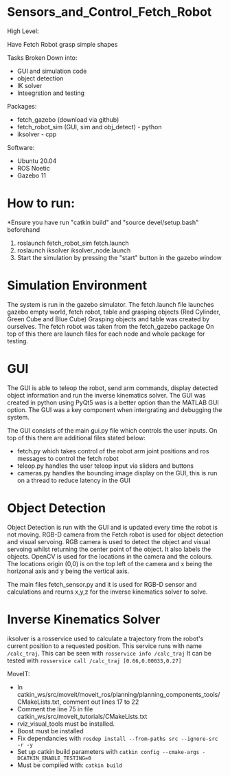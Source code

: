 # Sensors_and_Control_Fetch_Robot

High Level:

Have Fetch Robot grasp simple shapes

Tasks Broken Down into:

- GUI and simulation code
- object detection
- IK solver
- Inteegrstion and testing

Packages:

- fetch_gazebo (download via github)
- fetch_robot_sim (GUI, sim and obj_detect) - python
- iksolver - cpp

Software:

- Ubuntu 20.04
- ROS Noetic
- Gazebo 11

# How to run:
*Ensure you have run "catkin build" and "source devel/setup.bash" beforehand
1. roslaunch fetch_robot_sim fetch.launch
2. roslaunch iksolver iksolver_node.launch
3. Start the simulation by pressing the "start" button in the gazebo window

# Simulation Environment

The system is run in the gazebo simulator.
The fetch.launch file launches gazebo empty world, fetch robot, table and grasping objects (Red Cylinder, Green Cube and Blue Cube)
Grasping objects and table was created by ourselves.
The fetch robot was taken from the fetch_gazebo package
On top of this there are launch files for each node and whole package for testing.

# GUI

The GUI is able to teleop the robot, send arm commands, display detected object information and run the inverse kinematics solver.
The GUI was created in python using PyQt5 was is a better option than the MATLAB GUI option.
The GUI was a key component when intergrating and debugging the system.

The GUI consists of the main gui.py file which controls the user inputs.
On top of this there are additional files stated below:
- fetch.py which takes control of the robot arm joint positions and ros messages to control the fetch robot
- teleop.py handles the user teleop input via sliders and buttons
- cameras.py handles the bounding image display on the GUI, this is run on a thread to reduce latency in the GUI

# Object Detection
Object Detection is run with the GUI and is updated every time the robot is not moving.
RGB-D camera from the Fetch robot is used for object detection and visual servoing. 
RGB camera is used to detect the object and visual servoing whilst returning the center point of the object. It also labels the objects.
OpenCV is used for the locations in the camera and the colours. The locations origin (0,0) is on the top left of the camera and x being the horizonal axis and y being the vertical axis.

The main files fetch_sensor.py and it is used for RGB-D sensor and calculations and reurns x,y,z for the inverse kinematics solver to solve.

# Inverse Kinematics Solver

iksolver is a rosservice used to calculate a trajectory from the robot's current position to a requested position.
This service runs with name ``/calc_traj``. This can be seen with ``rosservice info /calc_traj``
It can be tested with ``rosservice call /calc_traj [0.66,0.00033,0.27]``

MoveIT:
- In catkin_ws/src/moveit/moveit_ros/planning/planning_components_tools/CMakeLists.txt, comment out lines 17 to 22
- Comment the line 75 in file catkin_ws/src/moveit_tutorials/CMakeLists.txt
- rviz_visual_tools must be installed.
- Boost must be installed
- Fix dependancies with ``rosdep install --from-paths src --ignore-src -r -y``
- Set up catkin build parameters with ``catkin config --cmake-args -DCATKIN_ENABLE_TESTING=0``
- Must be compiled with: ``catkin build``

